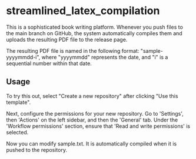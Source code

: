 # streamlined_latex_compilation

This is a sophisticated book writing platform. Whenever you push files to the main branch on GitHub, the system automatically compiles them and uploads the resulting PDF file to the release page.

The resulting PDF file is named in the following format: "sample-yyyymmdd-i", where "yyyymmdd" represents the date, and "i" is a sequential number within that date.

## Usage
To try this out, select "Create a new repository" after clicking "Use this template".

Next, configure the permissions for your new repository. Go to 'Settings', then 'Actions' on the left sidebar, and then the 'General' tab. Under the 'Workflow permissions' section, ensure that 'Read and write permissions' is selected.

Now you can modify sample.txt. It is automatically compiled when it is pushed to the repository.
